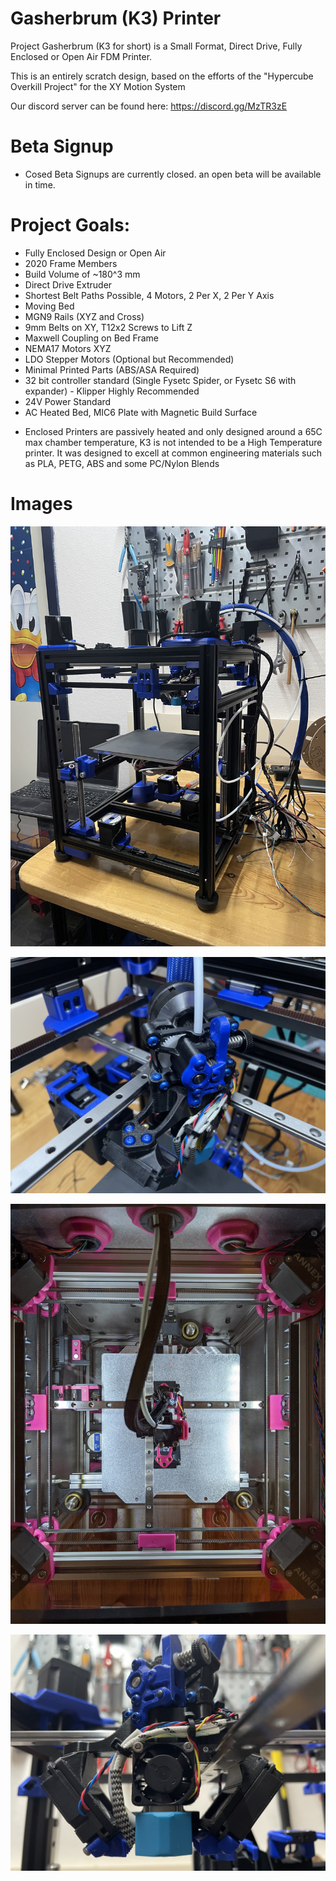 # Gasherbrum (K3) Printer

Project Gasherbrum (K3 for short) is a Small Format, Direct Drive, Fully Enclosed or Open Air FDM Printer.

This is an entirely scratch design, based on the efforts of the "Hypercube Overkill Project" for the XY Motion System

Our discord server can be found here: https://discord.gg/MzTR3zE

# Beta Signup

 - Cosed Beta Signups are currently closed. an open beta will be available in time.


# Project Goals:
- Fully Enclosed Design or Open Air
- 2020 Frame Members
- Build Volume of ~180^3 mm
- Direct Drive Extruder
- Shortest Belt Paths Possible, 4 Motors, 2 Per X, 2 Per Y Axis
- Moving Bed
- MGN9 Rails (XYZ and Cross)
- 9mm Belts on XY, T12x2 Screws to Lift Z
- Maxwell Coupling on Bed Frame
- NEMA17 Motors XYZ
- LDO Stepper Motors (Optional but Recommended)
- Minimal Printed Parts (ABS/ASA Required)
- 32 bit controller standard (Single Fysetc Spider, or Fysetc S6 with expander) - Klipper Highly Recommended
- 24V Power Standard
- AC Heated Bed, MIC6 Plate with Magnetic Build Surface

* Enclosed Printers are passively heated and only designed around a 65C max chamber temperature, K3 is not intended to be a High Temperature printer. It was designed to excell at common engineering materials such as PLA, PETG, ABS and some PC/Nylon Blends

# Images
 ![Image of K3](Images/photo1.jpg?raw=true)
  
 ![Image of K3](Images/photo2.jpg?raw=true) 

 ![Image of K3](Images/photo3.jpg?raw=true) 

 ![Image of K3](Images/photo4.jpg?raw=true) 


